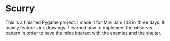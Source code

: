 # Scurry
This is a finished Pygame project. I made it for Mini Jam 143 in three days. It mainly features ink drawings. I learned how to implement the observer pattern in order to have the mice interact with the enemies and the shelter.
